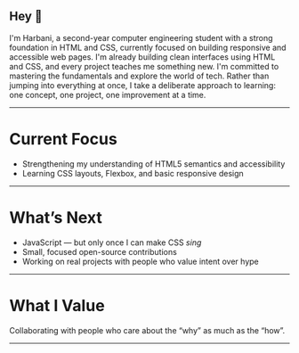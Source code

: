 ## Hey 👋
I'm Harbani, a second-year computer engineering student with a strong foundation in HTML and CSS, currently focused on building responsive and accessible web pages.
I'm already building clean interfaces using HTML and CSS, and every project teaches me something new. I'm committed to mastering the fundamentals and explore the world of tech. 
Rather than jumping into everything at once, I take a deliberate approach to learning: one concept, one project, one improvement at a time. 

---
# Current Focus
- Strengthening my understanding of HTML5 semantics and accessibility
- Learning CSS layouts, Flexbox, and basic responsive design

---
# What’s Next
- JavaScript — but only once I can make CSS *sing*  
- Small, focused open-source contributions  
- Working on real projects with people who value intent over hype

<!--# My Goals
If a stranger can read my code without a comment and know what’s going on, I’ve done my job. That’s the bar.-->
---
# What I Value
Collaborating with people who care about the “why” as much as the “how”.

---
